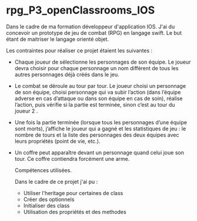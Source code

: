 # rpg_P3_openClassrooms_IOS

Dans le cadre de ma formation développeur d'application IOS. J'ai du concevoir un prototype de jeu de combat (RPG) en langage swift.
Le but étant de maitriser le langage orienté objet.

Les contraintes pour réaliser ce projet étaient les suivantes : 

- Chaque joueur de sélectionne les personnages de son équipe. Le joueur devra choisir pour chaque personnage un nom différent de tous les autres personnages déjà créés dans le jeu. 

- Le combat se déroule au tour par tour. Le joueur choisi un personnage de son équipe, choisi  personnage qui va subir l’action (dans l’équipe adverse en cas d’attaque ou dans son équipe en cas de soin), réalise l’action, puis vérifie si la partie est terminée, sinon c’est au tour du joueur 2 .

- Une fois la partie terminée (lorsque tous les personnages d’une équipe sont morts), j’affiche le joueur qui a gagné et les statistiques de jeu : le nombre de tours et la liste des personnages des deux équipes avec leurs propriétés (point de vie, etc.). 

- Un coffre peut apparaître devant un personnage quand celui joue son tour. Ce coffre contiendra forcément une arme. 

  Compétences utilisées.
  
  Dans le cadre de ce projet j'ai pu :
  - Utiliser l'heritage pour certaines de class
  - Créer des optionnels
  - Initialiser des class 
  - Utilisation des propriétés et des methodes
  
  
